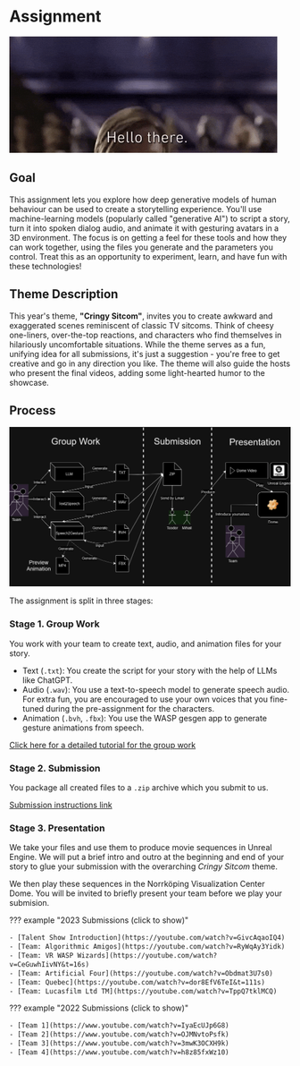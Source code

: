 # Assignment

![](./assets/gifs/hello-there.gif)

## Goal

This assignment lets you explore how deep generative models of human behaviour can be used to create a storytelling experience. You'll use machine-learning models (popularly called "generative AI") to script a story, turn it into spoken dialog audio, and animate it with gesturing avatars in a 3D environment. The focus is on getting a feel for these tools and how they can work together, using the files you generate and the parameters you control. Treat this as an opportunity to experiment, learn, and have fun with these technologies!

## Theme Description

This year's theme, **"Cringy Sitcom"**, invites you to create awkward and exaggerated scenes reminiscent of classic TV sitcoms. Think of cheesy one-liners, over-the-top reactions, and characters who find themselves in hilariously uncomfortable situations. While the theme serves as a fun, unifying idea for all submissions, it's just a suggestion - you're free to get creative and go in any direction you like. The theme will also guide the hosts who present the final videos, adding some light-hearted humor to the showcase.

## Process

![](./assets/images/procedure_diagram.png)

The assignment is split in three stages:

### Stage 1. Group Work

You work with your team to create text, audio, and animation files for your story.

- Text (`.txt`): You create the script for your story with the help of LLMs like ChatGPT.
- Audio (`.wav`): You use a text-to-speech model to generate speech audio. For extra fun, you are encouraged to use your own voices that you fine-tuned during the pre-assignment for the characters.
- Animation (`.bvh`, `.fbx`): You use the WASP gesgen app to generate gesture animations from speech.

[Click here for a detailed tutorial for the group work](./tutorial.md)

### Stage 2. Submission

You package all created files to a `.zip` archive which you submit to us.

[Submission instructions link](./submission.md)

### Stage 3. Presentation

We take your files and use them to produce movie sequences in Unreal Engine. We will put a brief intro and outro at the beginning and end of your story to glue your submission with the overarching *Cringy Sitcom* theme.

We then play these sequences in the Norrköping Visualization Center Dome. You will be invited to briefly present your team before we play your submision.

??? example "2023 Submissions (click to show)"
    
    - [Talent Show Introduction](https://youtube.com/watch?v=GivcAqaoIQ4)
    - [Team: Algorithmic Amigos](https://youtube.com/watch?v=RyWqAy3Yidk)
    - [Team: VR WASP Wizards](https://youtube.com/watch?v=CeGuwhIivNY&t=16s)
    - [Team: Artificial Four](https://youtube.com/watch?v=Obdmat3U7s0)
    - [Team: Quebec](https://youtube.com/watch?v=dor8EfV6TeI&t=111s)
    - [Team: Lucasfilm Ltd TM](https://youtube.com/watch?v=TppQ7tklMCQ)

??? example "2022 Submissions (click to show)"
    
    - [Team 1](https://www.youtube.com/watch?v=IyaEcUJp6G8)
    - [Team 2](https://www.youtube.com/watch?v=OJMNvtoPsfk)
    - [Team 3](https://www.youtube.com/watch?v=3mwK3OCXH9k)
    - [Team 4](https://www.youtube.com/watch?v=h8z85fxWz10)
